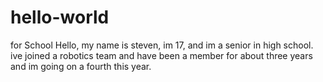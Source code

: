 # hello-world
for School
Hello, my name is steven, im 17, and im a senior in high school. ive joined a robotics team and have been a member for about three years and im going on a fourth this year.
